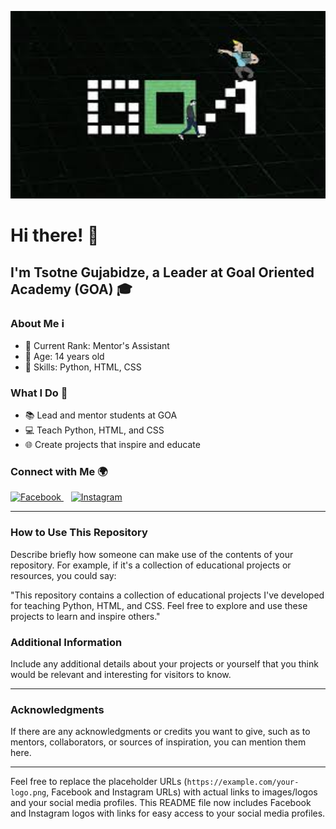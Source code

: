 <p align="center">
  <img src="image_2024-07-23_121303924.png" alt="GOA Logo" width="1000" height="300">
</p>

# Hi there! 👋

## I'm Tsotne Gujabidze, a Leader at Goal Oriented Academy (GOA) 🎓

### About Me ℹ️
- 🌟 Current Rank: Mentor's Assistant
- 🎂 Age: 14 years old
- 🚀 Skills: Python, HTML, CSS

### What I Do 🌟
- 📚 Lead and mentor students at GOA
- 💻 Teach Python, HTML, and CSS
- 🌐 Create projects that inspire and educate

### Connect with Me 🌍
<p align="left">
  <a href="https://www.facebook.com/cotne.gujabidze.9/">
    <img src="https://upload.wikimedia.org/wikipedia/commons/5/51/Facebook_f_logo_%282019%29.svg" height="30" alt="Facebook">
  </a>&nbsp;&nbsp;
  <a href="https://www.instagram.com/ajugstar/">
    <img src="https://upload.wikimedia.org/wikipedia/commons/a/a5/Instagram_icon.png" height="30" alt="Instagram">
  </a>
</p>

---

### How to Use This Repository

Describe briefly how someone can make use of the contents of your repository. For example, if it's a collection of educational projects or resources, you could say:

"This repository contains a collection of educational projects I've developed for teaching Python, HTML, and CSS. Feel free to explore and use these projects to learn and inspire others."

### Additional Information

Include any additional details about your projects or yourself that you think would be relevant and interesting for visitors to know.

---

### Acknowledgments

If there are any acknowledgments or credits you want to give, such as to mentors, collaborators, or sources of inspiration, you can mention them here.

---

Feel free to replace the placeholder URLs (`https://example.com/your-logo.png`, Facebook and Instagram URLs) with actual links to images/logos and your social media profiles. This README file now includes Facebook and Instagram logos with links for easy access to your social media profiles.
